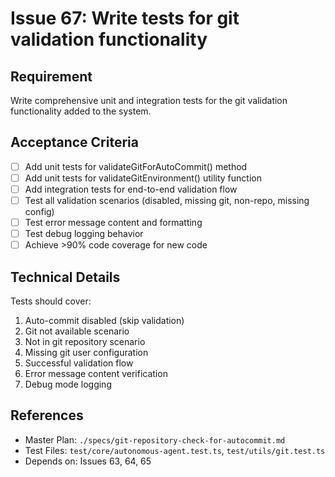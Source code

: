 # Issue 67: Write tests for git validation functionality

## Requirement
Write comprehensive unit and integration tests for the git validation functionality added to the system.

## Acceptance Criteria
- [ ] Add unit tests for validateGitForAutoCommit() method
- [ ] Add unit tests for validateGitEnvironment() utility function
- [ ] Add integration tests for end-to-end validation flow
- [ ] Test all validation scenarios (disabled, missing git, non-repo, missing config)
- [ ] Test error message content and formatting
- [ ] Test debug logging behavior
- [ ] Achieve >90% code coverage for new code

## Technical Details
Tests should cover:
1. Auto-commit disabled (skip validation)
2. Git not available scenario
3. Not in git repository scenario
4. Missing git user configuration
5. Successful validation flow
6. Error message content verification
7. Debug mode logging

## References
- Master Plan: `./specs/git-repository-check-for-autocommit.md`
- Test Files: `test/core/autonomous-agent.test.ts`, `test/utils/git.test.ts`
- Depends on: Issues 63, 64, 65